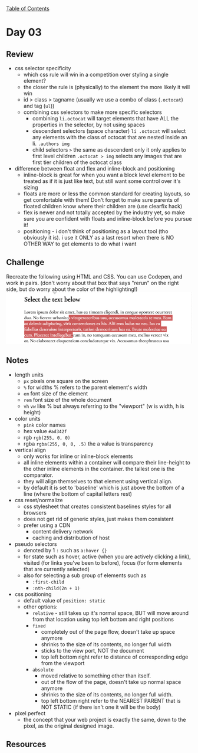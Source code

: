 
[Table of Contents](/README.md)

# Day 03

## Review
- css selector specificity
	- which css rule will win in a competition over styling a single element?
	- the closer the rule is (physically) to the element the more likely it will win
	- id > class > tagname (usually we use a combo of class (`.octocat`) and tag (`ul`))
	- combining css selectors to make more specific selectors
		- combining `li.octocat` will target elements that have ALL the properties in the selector, by not using spaces
		- descendent selectors (space character) `li .octocat` will select any elements with the class of octocat that are nested inside an li. `.authors img`
		- child selectors `>` the same as descendent only it only applies to first level children `.octocat > img` selects any images that are first tier children of the octocat class
- difference between float and flex and inline-block and positioning
	- inline-block is great for when you want a block level element to be treated as if it is just like text, but still want some control over it's sizing
	- floats are more or less the common standard for creating layouts, so get comfortable with them! Don't forget to make sure parents of floated children know where their children are (use clearfix hack)
	- flex is newer and not totally accepted by the industry yet, so make sure you are confident with floats and inline-block before you pursue it!
	- positioning - i don't think of positioning as a layout tool (tho obviously it is). i use it ONLY as a last resort when there is NO OTHER WAY to get elements to do what i want

## Challenge
Recreate the following using HTML and CSS. You can use Codepen, and work in pairs. (don't worry about that box that says "rerun" on the right side, but do worry about the color of the highlighting!)
![](highlight.gif)

## Notes
- length units
	- `px` pixels one square on the screen
	- `%` for widths % refers to the parent element's width
	- `em` font size of the element
	- `rem`	 font size of the whole document
	- `vh` `vw` like % but always referring to the "viewport" (w is width, h is height)
- color units
	- `pink` color names
	- hex value `#ad342f`
	- rgb `rgb(255, 0, 0)`
	- rgba `rgba(255, 0, 0, .5)` the a value is transparency
- vertical align
 	- only works for inline or inline-block elements
	- all inline elements within a container will compare their line-height to the other inline elements in the container. the tallest one is the comparator.
	- they will align themselves to that element using vertical align.
	- by default it is set to 'baseline' which is just above the bottom of a line (where the bottom of capital letters rest)
- css reset/normalize
	- css stylesheet that creates consistent baselines styles for all browsers
	- does not get rid of generic styles, just makes them consistent
	- prefer using a CDN
		- content delivery network
		- caching and distribution of host
- pseudo selectors
	- denoted by 1 `:` such as `a:hover {}`
	- for state such as hover, active (when you are actively clicking a link), visited (for links you've been to before), focus (for form elements that are currently selected)
	- also for selecting a sub group of elements such as
		- `:first-child`
		- `:nth-child(2n + 1)`
- css positioning
	- default value of `position: static`
	- other options:
		- `relative` - still takes up it's normal space, BUT will move around from that location using top left bottom and right positions
		- `fixed`
		 	- completely out of the page flow, doesn't take up space anymore
			- shrinks to the size of its contents, no longer full width
			- sticks to the view port, NOT the document
			- top left bottom right refer to distance of corresponding edge from the viewport
		- `absolute`
			- moved relative to something other than itself.
			- out of the flow of the page, doesn't take up normal space anymore
			- shrinks to the size of its contents, no longer full width.
			- top left bottom right refer to the NEAREST PARENT that is NOT STATIC (if there isn't one it will be the body)
- pixel perfect
	- the concept that your web project is exactly the same, down to the pixel, as the original designed image.
	
## Resources

